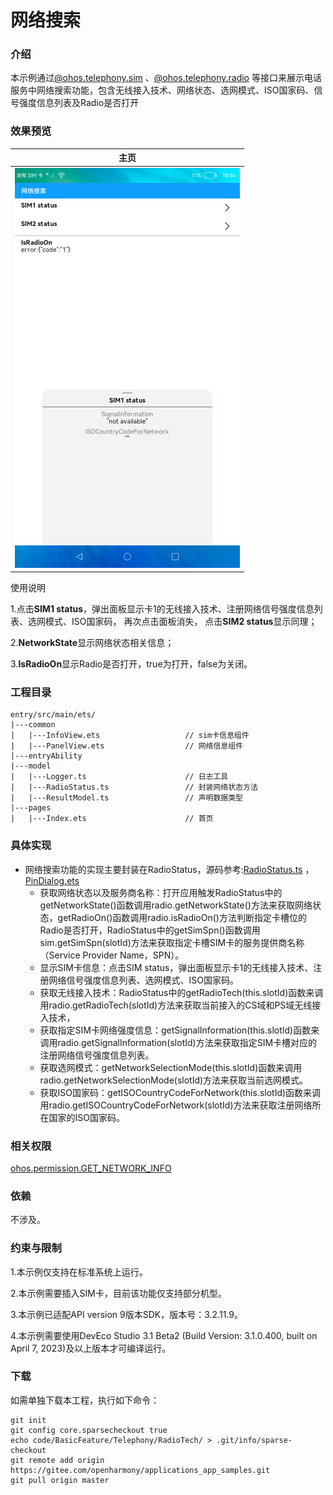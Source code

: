 # 网络搜索

### 介绍

本示例通过[@ohos.telephony.sim](https://gitee.com/openharmony/docs/blob/master/zh-cn/application-dev/reference/apis/js-apis-sim.md) 、[@ohos.telephony.radio](https://gitee.com/openharmony/docs/blob/master/zh-cn/application-dev/reference/apis/js-apis-radio.md) 等接口来展示电话服务中网络搜索功能，包含无线接入技术、网络状态、选网模式、ISO国家码、信号强度信息列表及Radio是否打开

### 效果预览
|主页|
|-----------------------------|
|![](screenshots/device/main.png)|

使用说明

1.点击**SIM1 status**，弹出面板显示卡1的无线接入技术、注册网络信号强度信息列表、选网模式、ISO国家码，
再次点击面板消失， 点击**SIM2 status**显示同理；

2.**NetworkState**显示网络状态相关信息；

3.**IsRadioOn**显示Radio是否打开，true为打开，false为关闭。

### 工程目录

```
entry/src/main/ets/
|---common
|   |---InfoView.ets                   // sim卡信息组件
|   |---PanelView.ets                  // 网络信息组件
|---entryAbility
|---model
|   |---Logger.ts                      // 日志工具
|   |---RadioStatus.ts                 // 封装网络状态方法
|   |---ResultModel.ts                 // 声明数据类型
|---pages
|   |---Index.ets                      // 首页
```
### 具体实现

* 网络搜索功能的实现主要封装在RadioStatus，源码参考:[RadioStatus.ts](entry/src/main/ets/model/RadioStatus.ts) ，[PinDialog.ets](entry/src/main/ets/Commom/PinDialog.ets)
    * 获取网络状态以及服务商名称：打开应用触发RadioStatus中的getNetworkState()函数调用radio.getNetworkState()方法来获取网络状态，getRadioOn()函数调用radio.isRadioOn()方法判断指定卡槽位的Radio是否打开，RadioStatus中的getSimSpn()函数调用sim.getSimSpn(slotId)方法来获取指定卡槽SIM卡的服务提供商名称（Service Provider Name，SPN）。
    * 显示SIM卡信息：点击SIM status，弹出面板显示卡1的无线接入技术、注册网络信号强度信息列表、选网模式、ISO国家码。
    * 获取无线接入技术：RadioStatus中的getRadioTech(this.slotId)函数来调用radio.getRadioTech(slotId)方法来获取当前接入的CS域和PS域无线接入技术，
    * 获取指定SIM卡网络强度信息：getSignalInformation(this.slotId)函数来调用radio.getSignalInformation(slotId)方法来获取指定SIM卡槽对应的注册网络信号强度信息列表。
    * 获取选网模式：getNetworkSelectionMode(this.slotId)函数来调用radio.getNetworkSelectionMode(slotId)方法来获取当前选网模式。
    * 获取ISO国家码：getISOCountryCodeForNetwork(this.slotId)函数来调用radio.getISOCountryCodeForNetwork(slotId)方法来获取注册网络所在国家的ISO国家码。

### 相关权限

[ohos.permission.GET_NETWORK_INFO](https://gitee.com/openharmony/docs/blob/master/zh-cn/application-dev/security/permission-list.md#ohospermissionget_network_info)

### 依赖

不涉及。

### 约束与限制

1.本示例仅支持在标准系统上运行。

2.本示例需要插入SIM卡，目前该功能仅支持部分机型。

3.本示例已适配API version 9版本SDK，版本号：3.2.11.9。

4.本示例需要使用DevEco Studio 3.1 Beta2 (Build Version: 3.1.0.400, built on April 7, 2023)及以上版本才可编译运行。

### 下载

如需单独下载本工程，执行如下命令：
```
git init
git config core.sparsecheckout true
echo code/BasicFeature/Telephony/RadioTech/ > .git/info/sparse-checkout
git remote add origin https://gitee.com/openharmony/applications_app_samples.git
git pull origin master

```